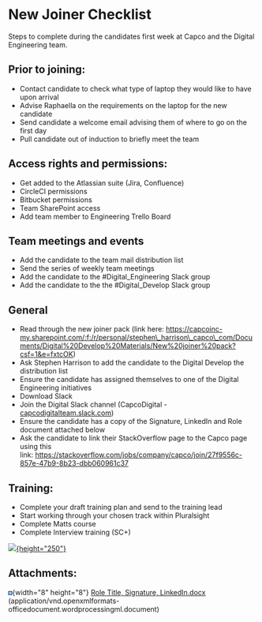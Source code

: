 # New Joiner Checklist

Steps to complete during the candidates first week at Capco and the Digital Engineering team.

## Prior to joining:

-   Contact candidate to check what type of laptop they would like to have upon arrival
-   Advise Raphaella on the requirements on the laptop for the new candidate
-   Send candidate a welcome email advising them of where to go on the first day
-   Pull candidate out of induction to briefly meet the team

## Access rights and permissions:

-   Get added to the Atlassian suite (Jira, Confluence)
-   CircleCI permissions
-   Bitbucket permissions
-   Team SharePoint access
-   Add team member to Engineering Trello Board

## Team meetings and events

-   Add the candidate to the team mail distribution list
-   Send the series of weekly team meetings
-   Add the candidate to the \#Digital\_Engineering Slack group
-   Add the candidate to the the \#Digital\_Develop Slack group

## General

-   Read through the new joiner pack (link here: https://capcoinc-my.sharepoint.com/:f:/r/personal/stephen\_harrison\_capco\_com/Documents/Digital%20Develop%20Materials/New%20joiner%20pack?csf=1&e=fxtcOK)
-   Ask Stephen Harrison to add the candidate to the Digital Develop the distribution list
-   Ensure the candidate has assigned themselves to one of the Digital Engineering initiatives
-   Download Slack
-   Join the Digital Slack channel (CapcoDigital - [capcodigitalteam.slack.com](http://capcodigitalteam.slack.com))
-   Ensure the candidate has a copy of the Signature, LinkedIn and Role document attached below
-   Ask the candidate to link their StackOverflow page to the Capco page using this link: <https://stackoverflow.com/jobs/company/capco/join/27f9556c-857e-47b9-8b23-dbb060961c37>

## Training:

-   Complete your draft training plan and send to the training lead
-   Start working through your chosen track within Pluralsight
-   Complete Matts course 
-   Complete Interview training (SC+)

[![](https://api.media.atlassian.com/file/ae57e6f1-68b0-47f7-932c-9204c0729737/image?height=320&client=3baacb73-704b-4e08-9276-5c86982a139f&token=eyJhbGciOiJIUzI1NiJ9.eyJpc3MiOiIzYmFhY2I3My03MDRiLTRlMDgtOTI3Ni01Yzg2OTgyYTEzOWYiLCJhY2Nlc3MiOnsidXJuOmZpbGVzdG9yZTpmaWxlOmFlNTdlNmYxLTY4YjAtNDdmNy05MzJjLTkyMDRjMDcyOTczNyI6WyJyZWFkIl19LCJleHAiOjE1NTYxMDYwMTYsIm5iZiI6MTU1NjEwMjY1Nn0.SKWrQtAjZO5SdB42N7lwXxYDs86lnD1qmYLV9AhYMNU){height="250"}](/wiki/download/attachments/623247392/Role%20Title,%20Signature,%20LinkedIn.docx?version=1&modificationDate=1555408048676&cacheVersion=1&api=v2)

## Attachments:

![](images/icons/bullet_blue.gif){width="8" height="8"} [Role Title, Signature, LinkedIn.docx](attachments/623247392/748257456.docx) (application/vnd.openxmlformats-officedocument.wordprocessingml.document)

